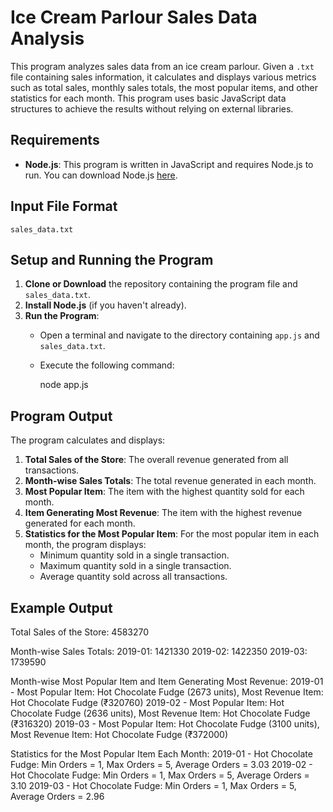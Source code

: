 # Ice Cream Parlour Sales Data Analysis

This program analyzes sales data from an ice cream parlour. Given a `.txt` file containing sales information, it calculates and displays various metrics such as total sales, monthly sales totals, the most popular items, and other statistics for each month. This program uses basic JavaScript data structures to achieve the results without relying on external libraries.


## Requirements

- **Node.js**: This program is written in JavaScript and requires Node.js to run. You can download Node.js [here](https://nodejs.org/).

## Input File Format

`sales_data.txt` 

## Setup and Running the Program

1. **Clone or Download** the repository containing the program file and `sales_data.txt`.
2. **Install Node.js** (if you haven't already).
3. **Run the Program**:
   - Open a terminal and navigate to the directory containing `app.js` and `sales_data.txt`.
   - Execute the following command:
     
     node app.js
     

## Program Output

The program calculates and displays:

1. **Total Sales of the Store**: The overall revenue generated from all transactions.
2. **Month-wise Sales Totals**: The total revenue generated in each month.
3. **Most Popular Item**: The item with the highest quantity sold for each month.
4. **Item Generating Most Revenue**: The item with the highest revenue generated for each month.
5. **Statistics for the Most Popular Item**: For the most popular item in each month, the program displays:
   - Minimum quantity sold in a single transaction.
   - Maximum quantity sold in a single transaction.
   - Average quantity sold across all transactions.


## Example Output

Total Sales of the Store: 4583270

Month-wise Sales Totals:
2019-01: 1421330
2019-02: 1422350
2019-03: 1739590

Month-wise Most Popular Item and Item Generating Most Revenue:
2019-01 - Most Popular Item: Hot Chocolate Fudge (2673 units), Most Revenue Item: Hot Chocolate Fudge (₹320760)
2019-02 - Most Popular Item: Hot Chocolate Fudge (2636 units), Most Revenue Item: Hot Chocolate Fudge (₹316320)
2019-03 - Most Popular Item: Hot Chocolate Fudge (3100 units), Most Revenue Item: Hot Chocolate Fudge (₹372000)

Statistics for the Most Popular Item Each Month:
2019-01 - Hot Chocolate Fudge: Min Orders = 1, Max Orders = 5, Average Orders = 3.03
2019-02 - Hot Chocolate Fudge: Min Orders = 1, Max Orders = 5, Average Orders = 3.10
2019-03 - Hot Chocolate Fudge: Min Orders = 1, Max Orders = 5, Average Orders = 2.96
